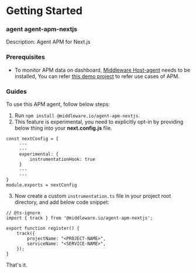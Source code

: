 # Getting Started

### agent agent-apm-nextjs
Description: Agent APM for Next.js

### Prerequisites
* To monitor APM data on dashboard, [Middleware Host-agent](https://docs.middleware.io/docs/getting-started) needs to be installed, You can refer [this demo project](https://github.com/middleware-labs/demo-apm/tree/master/agent-apm-nextjs) to refer use cases of APM.

### Guides
To use this APM agent, follow below steps:
1. Run `npm install @middleware.io/agent-apm-nextjs`.
2. This feature is experimental, you need to explicitly opt-in by providing below thing into your **next.config.js** file.
```
const nextConfig = {
     ---
     ---
     experimental: {
         instrumentationHook: true
     }
     ---
     ---
}
module.exports = nextConfig
```
3. Now create a custom `instrumentation.ts` file in your project root directory, and add below code snippet:
```
// @ts-ignore
import { track } from '@middleware.io/agent-apm-nextjs';

export function register() {
    track({
        projectName: "<PROJECT-NAME>",
        serviceName: "<SERVICE-NAME>",
    });
}
```
That's it. 